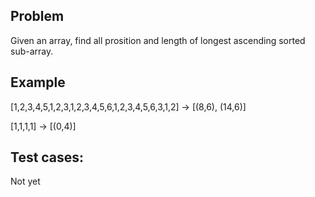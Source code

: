 ## Problem
Given an array, find all prosition and length of longest ascending sorted sub-array.
## Example
[1,2,3,4,5,1,2,3,1,2,3,4,5,6,1,2,3,4,5,6,3,1,2] -> [(8,6), (14,6)]

[1,1,1,1] -> [(0,4)]
## Test cases:
Not yet 
